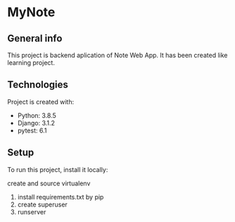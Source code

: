 # MyNote

## General info
This project is backend aplication of Note Web App. It has been created like learning project.

## Technologies
Project is created with:
* Python: 3.8.5
* Django: 3.1.2
* pytest: 6.1

## Setup
To run this project, install it locally:

create and source virtualenv

1) install requirements.txt by pip
2) create superuser
3) runserver


